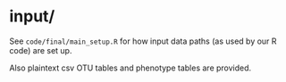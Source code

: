 # input/

See `code/final/main_setup.R` for how input data paths (as used by our R code) are set up.

Also plaintext csv OTU tables and phenotype tables are provided.

